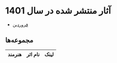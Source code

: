# آثار منتشر شده در سال 1401
- [فروردین](#فروردین)
## مجموعه‌ها
| هنرمند           | نام اثر    | لینک                                                                                                                                                                                   |
|:----------------:|:----------:|:--------------------------------------------------------------------------------------------------------------------------------------------------------------------------------------:|